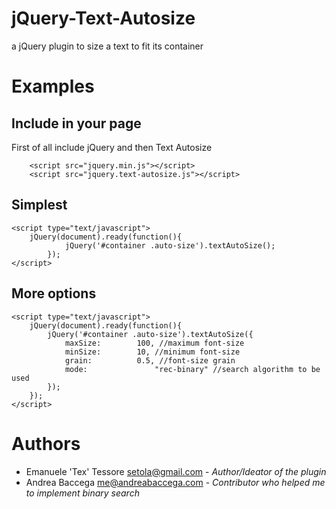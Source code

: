 jQuery-Text-Autosize
====================

a jQuery plugin to size a text to fit its container


Examples
========

Include in your page
--------------------

First of all include jQuery and then Text Autosize

		<script src="jquery.min.js"></script>
		<script src="jquery.text-autosize.js"></script>


Simplest
--------

	<script type="text/javascript">
		jQuery(document).ready(function(){
				jQuery('#container .auto-size').textAutoSize();
			});
	</script>


More options
------------

	<script type="text/javascript">
		jQuery(document).ready(function(){
			jQuery('#container .auto-size').textAutoSize({
				maxSize: 		100, //maximum font-size
				minSize: 		10, //minimum font-size
				grain:			0.5, //font-size grain 
				mode:				"rec-binary" //search algorithm to be used
			});
		});
	</script>
	
	
	
Authors
=======
*  Emanuele 'Tex' Tessore <setola@gmail.com> - _Author/Ideator of the plugin_
*  Andrea Baccega <me@andreabaccega.com> - _Contributor who helped me to implement binary search_